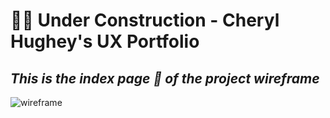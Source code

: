 #  :construction_worker_woman: Under Construction - Cheryl Hughey's UX Portfolio

## *This is the index page :arrow_down_small: of the project wireframe* 
![wireframe](https://cherylhughey.github.io/img/demo.png)
      




